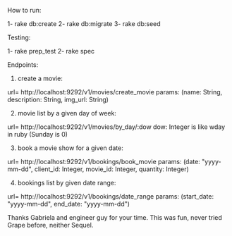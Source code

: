 How to run:

1- rake db:create
2- rake db:migrate
3- rake db:seed

Testing:

1- rake prep_test
2- rake spec

Endpoints:

1) create a movie:

url= http://localhost:9292/v1/movies/create_movie
params: (name: String, description: String, img_url: String)

2) movie list by a given day of week:

url= http://localhost:9292/v1/movies/by_day/:dow
dow: Integer is like wday in ruby (Sunday is 0)

3) book a movie show for a given date:

url= http://localhost:9292/v1/bookings/book_movie
params: (date: "yyyy-mm-dd", client_id: Integer, movie_id: Integer, quantity: Integer)

4) bookings list by given date range:

url= http://localhost:9292/v1/bookings/date_range
params: (start_date: "yyyy-mm-dd", end_date: "yyyy-mm-dd")

Thanks Gabriela and engineer guy for your time. This was fun, never tried Grape before, neither Sequel.